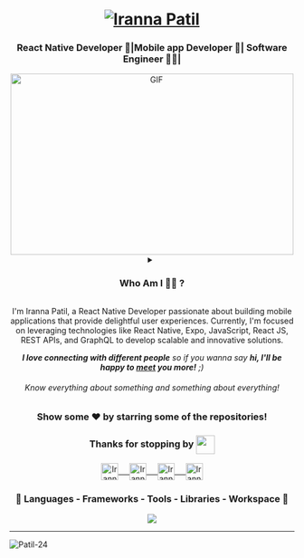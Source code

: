 <div align="center">
  <h1 align="center">
    <a href="https://git.io/typing-svg"><img src="https://readme-typing-svg.herokuapp.com?font=Righteous&pause=500&color=B24392&size=35&center=true&vCenter=true&random=false&width=435&lines=Hi+all+!+%F0%9F%91%8B+;+I'm+Iranna+Patil!" alt="Iranna Patil" /></a>
  </h1>
  <h3 align="center">React Native Developer 📱|Mobile app Developer 📱| Software Engineer 👨‍💻|</h3>
  <div align="center" style="display: block;">
    <img align="center" alt="GIF" src="programmer.gif" width="500" height="320" />
  </div>

  <details><summary> <h3> Who Am I 🕵️‍♂️ ? </h3></summary>
    
  </details>
   <p align="center"> I'm Iranna Patil, a React Native Developer passionate about building mobile applications that provide delightful user experiences. Currently, I'm focused on leveraging technologies like React Native, Expo, JavaScript, React JS, REST APIs, and GraphQL to develop scalable and innovative solutions.</p>
  <div align="center">
    <em><b>I love connecting with different people</b> so if you wanna say <b>hi, I'll be happy to <a href="https://www.linkedin.com/in/iranna-patil/">meet</a> you more!</b> ;)</em>
    <h6 align="center">Know everything about something and something about everything!</h6>
  </div>

  <div align="center">
    <h3 align="center">Show some ❤️ by starring some of the repositories!</h3>
  </div>

  <div align="center">
    <h3 align="center">Thanks for stopping by <img align="center" src="https://user-images.githubusercontent.com/54329870/98367698-18cb7880-205c-11eb-844e-0b44c39df85c.gif" height="33px" /></h3>
  </div>

  <p align="center">
    <a href="https:https://www.linkedin.com/in/iranna-patil/" target="blank">
      <img align="center" alt="Iranna's LinkedIn" width="30px" height="30px" src="https://www.vectorlogo.zone/logos/linkedin/linkedin-icon.svg" /> &nbsp; &nbsp;
    </a>
    <a href="https://www.instagram.com/iranna_patil24/" target="blank">
      <img align="center" alt="Iranna's Instagram" width="30px" height="30px" src="https://www.vectorlogo.zone/logos/instagram/instagram-icon.svg" /> &nbsp; &nbsp;
    </a>
    <a href="https://twitter.com/iranna_patil24" target="blank">
      <img align="center" alt="Iranna's Twitter" width="30px" height="30px" src="https://www.vectorlogo.zone/logos/twitter/twitter-official.svg" /> &nbsp; &nbsp;
    </a>
    <a href="https://www.facebook.com/iranna.patil.39982" target="blank">
      <img align="center" alt="Iranna's Facebook" width="30px" height="30px" src="https://www.vectorlogo.zone/logos/facebook/facebook-icon.svg" />
    </a>
  </p>

  <h3 align="center">🚀 Languages - Frameworks - Tools - Libraries - Workspace 🚀</h3>

  <p align="center">
    <img src="https://skillicons.dev/icons?i=javascript,typescript,react,graphql,firebase,bootstrap,html,css,vscode,figma,git,postman,php,mysql,github,nodejs,mongodb,vscode,visualstudio,windows,linux,mac" 

  </p>

  <hr>

  <div align="center">
    <img align="left" src="https://github-readme-stats.vercel.app/api/top-langs?username=Patil-24&show_icons=true&locale=en&layout=compact&theme=radical" alt="Patil-24" />
  </div>
</div>

